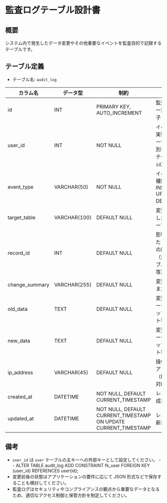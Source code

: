 # 監査ログテーブル設計書

## 概要

システム内で発生したデータ変更やその他重要なイベントを監査目的で記録するテーブルです。

## テーブル定義

- テーブル名: `audit_log`

| カラム名       | データ型      | 制約                                                          | 説明                                             |
|----------------|---------------|---------------------------------------------------------------|--------------------------------------------------|
| id             | INT           | PRIMARY KEY, AUTO_INCREMENT                                   | 監査ログの一意な識別子                              |
| user_id        | INT           | NOT NULL                                                      | イベントを実行したユーザーの識別子（`user` テーブルの `id`） |
| event_type     | VARCHAR(50)   | NOT NULL                                                      | イベントの種類（例: INSERT, UPDATE, DELETE 等）        |
| target_table   | VARCHAR(100)  | DEFAULT NULL                                                  | 変更が発生した対象テーブル名                        |
| record_id      | INT           | DEFAULT NULL                                                  | 影響を受けたレコードの識別子（対象テーブルの `id` 等）      |
| change_summary | VARCHAR(255)  | DEFAULT NULL                                                  | 変更の概要または理由                              |
| old_data       | TEXT          | DEFAULT NULL                                                  | 変更前のデータ（スナップショット等）                 |
| new_data       | TEXT          | DEFAULT NULL                                                  | 変更後のデータ（スナップショット等）                 |
| ip_address     | VARCHAR(45)   | DEFAULT NULL                                                  | 操作時のIPアドレス（IPv4/IPv6対応）                |
| created_at     | DATETIME      | NOT NULL, DEFAULT CURRENT_TIMESTAMP                           | レコード作成日時                                |
| updated_at     | DATETIME      | NOT NULL, DEFAULT CURRENT_TIMESTAMP ON UPDATE CURRENT_TIMESTAMP | レコード更新日時                                |

## 備考

- `user_id` は `user` テーブルの主キーへの外部キーとして設定してください。
-- ALTER TABLE audit_log ADD CONSTRAINT fk_user FOREIGN KEY (user_id) REFERENCES user(id);
- 変更前後の状態はアプリケーションの要件に応じて JSON 形式などで保存することも検討してください。
- 監査ログはセキュリティやコンプライアンスの観点から重要なデータとなるため、適切なアクセス制御と保管方針を制定してください。
